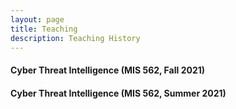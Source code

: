 ```yaml
---
layout: page
title: Teaching
description: Teaching History
---
```

#### Cyber Threat Intelligence (MIS 562, Fall 2021)
#### Cyber Threat Intelligence (MIS 562, Summer 2021)
